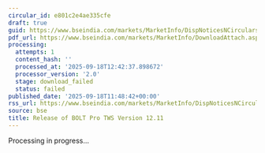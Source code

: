 ```yaml
---
circular_id: e801c2e4ae335cfe
draft: true
guid: https://www.bseindia.com/markets/MarketInfo/DispNoticesNCirculars.aspx?Noticeid={56CED602-698E-4144-A112-946611A14B4F}&noticeno=20250918-28&dt=09/18/2025&icount=28&totcount=41&flag=0
pdf_url: https://www.bseindia.com/markets/MarketInfo/DownloadAttach.aspx?id=20250918-28&attachedId=
processing:
  attempts: 1
  content_hash: ''
  processed_at: '2025-09-18T12:42:37.898672'
  processor_version: '2.0'
  stage: download_failed
  status: failed
published_date: '2025-09-18T11:48:42+00:00'
rss_url: https://www.bseindia.com/markets/MarketInfo/DispNoticesNCirculars.aspx?Noticeid={56CED602-698E-4144-A112-946611A14B4F}&noticeno=20250918-28&dt=09/18/2025&icount=28&totcount=41&flag=0
source: bse
title: Release of BOLT Pro TWS Version 12.11
---
```


Processing in progress...